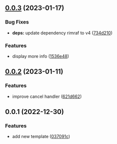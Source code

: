 ## [0.0.3](https://github.com/AkaraChen/create-kiwi/compare/0.0.2...0.0.3) (2023-01-17)


### Bug Fixes

* **deps:** update dependency rimraf to v4 ([734d210](https://github.com/AkaraChen/create-kiwi/commit/734d21031f61300d5d3ab0d56cdf84262508345f))


### Features

* display more info ([1536e48](https://github.com/AkaraChen/create-kiwi/commit/1536e489757cd1a8077ac57619a9fb0492ab6df6))



## [0.0.2](https://github.com/AkaraChen/create-kiwi/compare/0.0.1...0.0.2) (2023-01-11)


### Features

* improve cancel handler ([621d662](https://github.com/AkaraChen/create-kiwi/commit/621d6626b64b3d489424b82894b2b4a883c7724b))



## 0.0.1 (2022-12-30)


### Features

* add new template ([037091c](https://github.com/AkaraChen/create-kiwi/commit/037091c487fe4176778db15541ee98cbeb74f92e))



